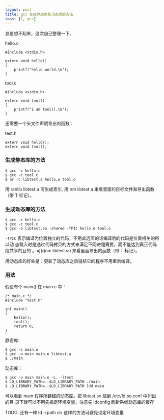 ```yaml
---
layout: post
title: gcc 生成静态库和动态库的方法
tags: [C, gcc]
---
```


总是想不起来，这次自己整理一下。

hello.c

    #include <stdio.h>

    extern void hello()
    {
        printf("hello world.\n");
    }

tool.c

    #include <stdio.h>

    extern void tool()
    {
        printf("i am tool().\n");
    }

还需要一个头文件声明导出的函数：

test.h

    extern void hello();
    extern void tool();

### 生成静态库的方法

    $ gcc -c hello.c
    $ gcc -c tool.c
    $ ar rc libtest.a hello.o tool.o

用 ranlib libtest.a 可生成索引, 用 nm libtest.a
来看里面的目标文件和导出函数（带 T 标记）。

### 生成动态库的方法

    $ gcc -c hello.c
    $ gcc -c tool.c
    $ gcc -o libtest.so -shared -fPIC hello.o tool.o

`-fPIC` 表示编译为位置独立的代码，不用此选项的话编译后的代码是位置相关的所以动
态载入时是通过代码拷贝的方式来满足不同进程需要，而不能达到真正代码段共享的目的
。可用nm libtest.so 来看里面导出的函数（带 T 标记）。

用动态库的好处是：更新了动态库之后链结它的程序不用重新编译。

### 用法

假设有个 main() 在 main.c 中：

    /* main.c */
    #include "test.h"

    int main()
    {
        hello();
        tool();
        return 0;
    }

静态库:

    $ gcc -c main.o
    $ gcc -o main main.o libtest.a
    $ ./main

动态库：

    $ gcc -o main main.o -L. -ltest
    $ LD_LIBRARY_PATH=.:$LD_LIBRARY_PATH ./main
    $ LD_LIBRARY_PATH=.:$LD_LIBRARY_PATH ldd main

可以看到 main 程序所链结的动态库。把 libtest.so 放到 /etc/ld.so.conf 中列出的目
录下就可以不用先指定环境变量，注意先 ldconfig 刷新系统动态库的缓存

TODO: 还有一种 ld -rpath dir 这样的方法可避免设定环境变量
